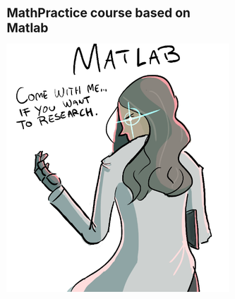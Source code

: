 # MathPractice course based on Matlab

![alt text](https://github.com/OFFLUCK/MathPractice/blob/master/meme.png)
